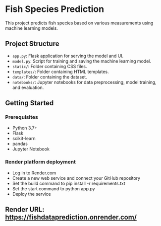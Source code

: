 # Fish Species Prediction

This project predicts fish species based on various measurements using machine learning models.

## Project Structure
- `app.py`: Flask application for serving the model and UI.
- `model.py`: Script for training and saving the machine learning model.
- `static/`: Folder containing CSS files.
- `templates/`: Folder containing HTML templates.
- `data/`: Folder containing the dataset.
- `notebooks/`: Jupyter notebooks for data preprocessing, model training, and evaluation.

## Getting Started

### Prerequisites
- Python 3.7+
- Flask
- scikit-learn
- pandas
- Jupyter Notebook

### Render platform deployment
- Log in to Render.com
- Create a new web service and connect your GitHub repository
- Set the build command to pip install -r requirements.txt
- Set the start command to python app.py
- Deploy the service

## Render URL: https://fishdataprediction.onrender.com/
